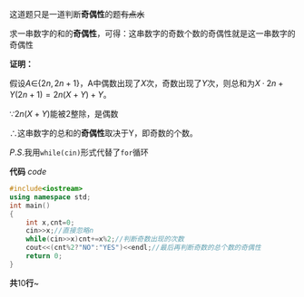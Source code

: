 这道题只是一道判断**奇偶性**的题~~有点水~~

求一串数字的和的**奇偶性**，可得：这串数字的奇数个数的奇偶性就是这一串数字的奇偶性

**证明：**

假设$A$∈{$2n,2n+1$}，A中偶数出现了$X$次，奇数出现了$Y$次，则总和为$X·2n+Y(2n+1)=2n(X+Y)+Y$。

$\because2n(X+Y)$能被2整除，是偶数

$\therefore$这串数字的总和的**奇偶性**取决于Y，即奇数的个数。

$P.S.$我用`while(cin)`形式代替了`for`循环

**代码** $code$

```cpp
#include<iostream>
using namespace std;
int main()
{
    int x,cnt=0;
    cin>>x;//直接忽略n
    while(cin>>x)cnt+=x%2;//判断奇数出现的次数
    cout<<(cnt%2?"NO":"YES")<<endl;//最后再判断奇数的总个数的奇偶性
    return 0;
}
```

**共**10**行**~